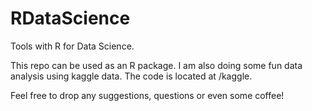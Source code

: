 # RDataScience
Tools with R for Data Science.

This repo can be used as an R package. I am also doing some fun data analysis using kaggle data. The code is located at /kaggle.

Feel free to drop any suggestions, questions or even some coffee!
